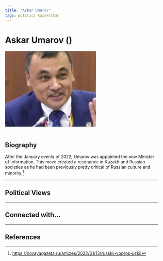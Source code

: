 ```yaml
---
title: "Askar Umarov"
tags: politics kazakhstan 
---
```


# Askar Umarov ()

![alt](../assets/images/umarov_askar.png)

_ _ _

## Biography

After the January events of 2022, Umarov was appointed the new Minister of Information. This move created a resonance in Kazakh and Russian societies as he had been previously pretty critical of Russian culture and minority.[^1]

_ _ _


## Political Views


_ _ _ 

## Connected with...


_ _ _

## References

[^1]: https://novayagazeta.ru/articles/2022/01/13/russkii-vopros-uzkii
[^2]: 
[^3]: 
[^4]: 


